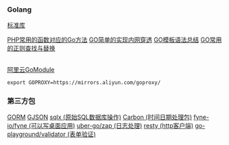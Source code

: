 ### Golang
[标准库](./standard/README.md)

[PHP常用的函数对应的Go方法](./php_functions.md)
[GO简单的实现内网穿透](https://www.cnblogs.com/jkko123/p/7218685.html)
[GO模板语法总结](https://www.cnblogs.com/jkko123/p/7018406.html)
[GO常用的正则查找与替换](https://www.cnblogs.com/jkko123/p/8329515.html)

##
[阿里云GoModule](https://mirrors.aliyun.com/goproxy/)
```shell
export GOPROXY=https://mirrors.aliyun.com/goproxy/
```

### 第三方包
[GORM](https://github.com/go-gorm/gorm)
[GJSON](https://github.com/tidwall/gjson)
[sqlx (原始SQL数据库操作)](https://github.com/jmoiron/sqlx)
[Carbon (时间日期处理包)](https://github.com/golang-module/carbon)
[fyne-io/fyne (可以写桌面应用)](https://github.com/fyne-io/fyne)
[uber-go/zap (日志处理)](https://github.com/uber-go/zap)
[resty (http客户端)](https://github.com/go-resty/resty)
[go-playground/validator (表单验证)](https://github.com/go-playground/validator)
